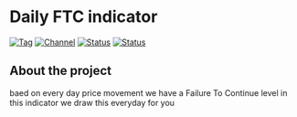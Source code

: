 # Daily FTC indicator

[![Tag][gh-tag-image]][gh-tag-link]
[![Channel][tg-channel-image]][tg-channel-link]
[![Status][gha-image-check-master]][gha-link-check-master]
[![Status][gha-image-compile-master]][gha-link-compile-master]

## About the project

baed on every day price movement we have a Failure To Continue level in this indicator we draw this everyday for you

<!-- Named links -->


[gh-issues]: https://github.com/EA31337/EA31337-indicators-other/issues

[gh-tag-image]: https://img.shields.io/github.com/aliaskarii/DailyFTC.svg?logo=github
[gh-tag-link]: https://github.com/aliaskarii/DailyFTC/tags

[gha-link-check-master]: https://github.com/aliaskarii/DailyFTC/actions?query=workflow:Check+branch%3Amaster
[gha-image-check-master]: https://github.com/aliaskarii/DailyFTC/workflows/Check/badge.svg?branch=master
[gha-link-compile-master]: https://github.com/aliaskarii/DailyFTC/actions?query=workflow:Compile+branch%3Amaster
[gha-image-compile-master]: https://github.com/aliaskarii/DailyFTC/workflows/Compile/badge.svg?branch=master


[tg-channel-image]: https://img.shields.io/badge/Telegram-join-0088CC.svg?logo=telegram
[tg-channel-link]: https://t.me/conismaa

